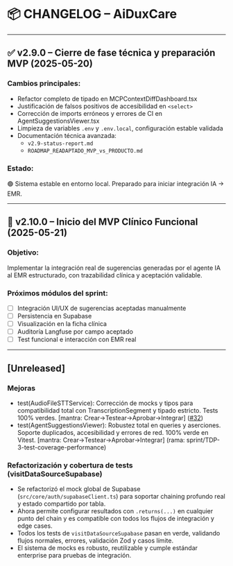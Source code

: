 # 📦 CHANGELOG – AiDuxCare

---

## ✅ v2.9.0 – Cierre de fase técnica y preparación MVP (2025-05-20)

### Cambios principales:
- Refactor completo de tipado en MCPContextDiffDashboard.tsx
- Justificación de falsos positivos de accesibilidad en `<select>`
- Corrección de imports erróneos y errores de CI en AgentSuggestionsViewer.tsx
- Limpieza de variables `.env` y `.env.local`, configuración estable validada
- Documentación técnica avanzada:
  - `v2.9-status-report.md`
  - `ROADMAP_READAPTADO_MVP_vs_PRODUCTO.md`

### Estado:
🟢 Sistema estable en entorno local. Preparado para iniciar integración IA → EMR.

---

## 🚀 v2.10.0 – Inicio del MVP Clínico Funcional (2025-05-21)

### Objetivo:
Implementar la integración real de sugerencias generadas por el agente IA al EMR estructurado, con trazabilidad clínica y aceptación validable.

### Próximos módulos del sprint:
- [ ] Integración UI/UX de sugerencias aceptadas manualmente
- [ ] Persistencia en Supabase
- [ ] Visualización en la ficha clínica
- [ ] Auditoría Langfuse por campo aceptado
- [ ] Test funcional e interacción con EMR real

---

## [Unreleased]
### Mejoras
- test(AudioFileSTTService): Corrección de mocks y tipos para compatibilidad total con TranscriptionSegment y tipado estricto. Tests 100% verdes. [mantra: Crear→Testear→Aprobar→Integrar] ([#32](https://github.com/Maurosg78/AIDUXCARE-V.2/pull/32))
- test(AgentSuggestionsViewer): Robustez total en queries y aserciones. Soporte duplicados, accesibilidad y errores de red. 100% verde en Vitest. [mantra: Crear→Testear→Aprobar→Integrar] (rama: sprint/TDP-3-test-coverage-performance)

### Refactorización y cobertura de tests (visitDataSourceSupabase)
- Se refactorizó el mock global de Supabase (`src/core/auth/supabaseClient.ts`) para soportar chaining profundo real y estado compartido por tabla.
- Ahora permite configurar resultados con `.returns(...)` en cualquier punto del chain y es compatible con todos los flujos de integración y edge cases.
- Todos los tests de `visitDataSourceSupabase` pasan en verde, validando flujos normales, errores, validación Zod y casos límite.
- El sistema de mocks es robusto, reutilizable y cumple estándar enterprise para pruebas de integración.

